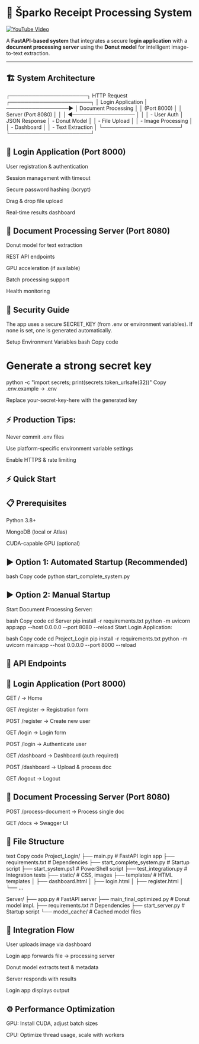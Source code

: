 # 🚀 Šparko Receipt Processing System

[![YouTube Video](https://i.ytimg.com/vi/trH_vHMMgvo/maxresdefault.jpg)](https://www.youtube.com/embed/trH_vHMMgvo?si=PV53zFyxGKhIqZkD)

A **FastAPI-based system** that integrates a secure **login application** with a **document processing server** using the **Donut model** for intelligent image-to-text extraction.  

---

## 🏗️ System Architecture

┌─────────────────────┐    HTTP Request    ┌──────────────────────┐
│   Login Application │ ─────────────────► │ Document Processing  │
│   (Port 8000)       │                    │ Server (Port 8080)   │
│                     │ ◄───────────────── │                      │
│   - User Auth       │    JSON Response   │   - Donut Model      │
│   - File Upload     │                    │   - Image Processing │
│   - Dashboard       │                    │   - Text Extraction  │
└─────────────────────┘                    └──────────────────────┘


## 🔑 Login Application (Port 8000)
User registration & authentication

Session management with timeout

Secure password hashing (bcrypt)

Drag & drop file upload

Real-time results dashboard

## 📄 Document Processing Server (Port 8080)
Donut model for text extraction

REST API endpoints

GPU acceleration (if available)

Batch processing support

Health monitoring

## 🔐 Security Guide
The app uses a secure SECRET_KEY (from .env or environment variables). If none is set, one is generated automatically.

Setup Environment Variables
bash
Copy code
# Generate a strong secret key
python -c "import secrets; print(secrets.token_urlsafe(32))"
Copy .env.example → .env

Replace your-secret-key-here with the generated key

## ⚡ Production Tips:

Never commit .env files

Use platform-specific environment variable settings

Enable HTTPS & rate limiting

## ⚡ Quick Start
## 📋 Prerequisites
Python 3.8+

MongoDB (local or Atlas)

CUDA-capable GPU (optional)

## ▶️ Option 1: Automated Startup (Recommended)
bash
Copy code
python start_complete_system.py
## ▶️ Option 2: Manual Startup
Start Document Processing Server:

bash
Copy code
cd Server
pip install -r requirements.txt
python -m uvicorn app:app --host 0.0.0.0 --port 8080 --reload
Start Login Application:

bash
Copy code
cd Project_Login
pip install -r requirements.txt
python -m uvicorn main:app --host 0.0.0.0 --port 8000 --reload
## 📡 API Endpoints
## 🔑 Login Application (Port 8000)
GET / → Home

GET /register → Registration form

POST /register → Create new user

GET /login → Login form

POST /login → Authenticate user

GET /dashboard → Dashboard (auth required)

POST /dashboard → Upload & process doc

GET /logout → Logout

## 📄 Document Processing Server (Port 8080)
POST /process-document → Process single doc

GET /docs → Swagger UI

## 📂 File Structure
text
Copy code
Project_Login/
├── main.py                     # FastAPI login app
├── requirements.txt            # Dependencies
├── start_complete_system.py    # Startup script
├── start_system.ps1            # PowerShell script
├── test_integration.py         # Integration tests
├── static/                     # CSS, images
├── templates/                  # HTML templates
│   ├── dashboard.html
│   ├── login.html
│   ├── register.html
│   └── ...

Server/
├── app.py                      # FastAPI server
├── main_final_optimized.py     # Donut model impl.
├── requirements.txt            # Dependencies
├── start_server.py             # Startup script
└── model_cache/                # Cached model files
## 🔄 Integration Flow
User uploads image via dashboard

Login app forwards file → processing server

Donut model extracts text & metadata

Server responds with results

Login app displays output

## ⚙️ Performance Optimization
GPU: Install CUDA, adjust batch sizes

CPU: Optimize thread usage, scale with workers


